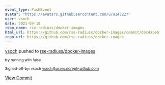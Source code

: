 ```yaml
---
event_type: PushEvent
avatar: "https://avatars.githubusercontent.com/u/814322?"
user: vsoch
date: 2021-09-10
repo_name: rse-radiuss/docker-images
html_url: https://github.com/rse-radiuss/docker-images/commit/d9c4abe5ffa0a851f35b59968442f887df658354
repo_url: https://github.com/rse-radiuss/docker-images
---
```


<a href='https://github.com/vsoch' target='_blank'>vsoch</a> pushed to <a href='https://github.com/rse-radiuss/docker-images' target='_blank'>rse-radiuss/docker-images</a>

<small>try running with false

Signed-off-by: vsoch <vsoch@users.noreply.github.com></small>

<a href='https://github.com/rse-radiuss/docker-images/commit/d9c4abe5ffa0a851f35b59968442f887df658354' target='_blank'>View Commit</a>